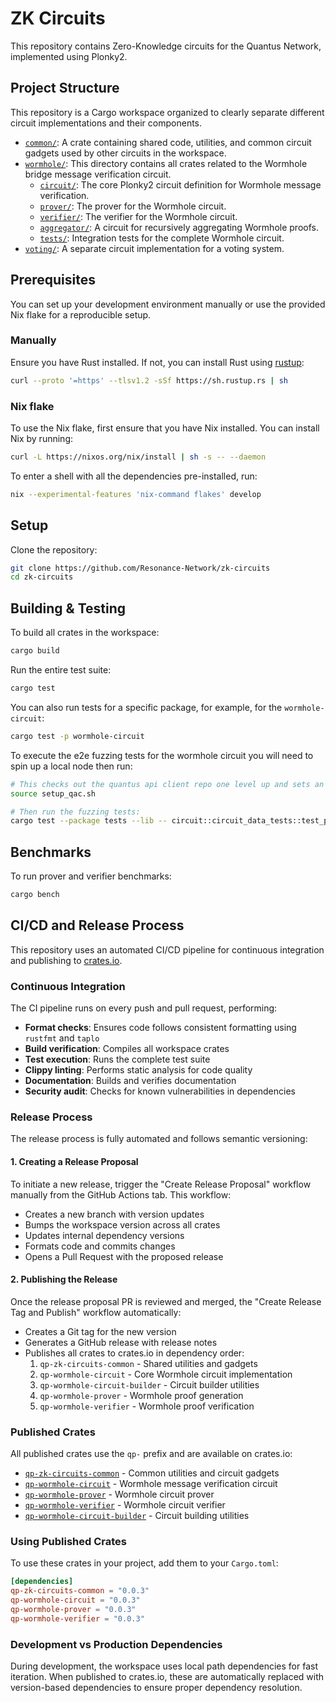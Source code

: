 # ZK Circuits

This repository contains Zero-Knowledge circuits for the Quantus Network, implemented using Plonky2.

## Project Structure

This repository is a Cargo workspace organized to clearly separate different circuit implementations and their components.

- [`common/`](./common/): A crate containing shared code, utilities, and common circuit gadgets used by other circuits in the workspace.
- [`wormhole/`](./wormhole/): This directory contains all crates related to the Wormhole bridge message verification circuit.
  - [`circuit/`](./wormhole/circuit/): The core Plonky2 circuit definition for Wormhole message verification.
  - [`prover/`](./wormhole/prover/): The prover for the Wormhole circuit.
  - [`verifier/`](./wormhole/verifier/): The verifier for the Wormhole circuit.
  - [`aggregator/`](./wormhole/aggregator/): A circuit for recursively aggregating Wormhole proofs.
  - [`tests/`](./wormhole/tests/): Integration tests for the complete Wormhole circuit.
- [`voting/`](./voting/): A separate circuit implementation for a voting system.

## Prerequisites

You can set up your development environment manually or use the provided Nix flake for a reproducible setup.

### Manually

Ensure you have Rust installed. If not, you can install Rust using [rustup](https://rustup.rs/):

```sh
curl --proto '=https' --tlsv1.2 -sSf https://sh.rustup.rs | sh
```

### Nix flake

To use the Nix flake, first ensure that you have Nix installed. You can install Nix by running:

```sh
curl -L https://nixos.org/nix/install | sh -s -- --daemon
```

To enter a shell with all the dependencies pre-installed, run:

```sh
nix --experimental-features 'nix-command flakes' develop
```

## Setup

Clone the repository:

```sh
git clone https://github.com/Resonance-Network/zk-circuits
cd zk-circuits
```

## Building & Testing

To build all crates in the workspace:

```sh
cargo build
```

Run the entire test suite:

```sh
cargo test
```

You can also run tests for a specific package, for example, for the `wormhole-circuit`:

```sh
cargo test -p wormhole-circuit
```

To execute the e2e fuzzing tests for the wormhole circuit you will need to spin up a local node then run: 

```sh
# This checks out the quantus api client repo one level up and sets an ENV variable with the path to it. 
source setup_qac.sh
```

```sh
# Then run the fuzzing tests:
cargo test --package tests --lib -- circuit::circuit_data_tests::test_prover_and_verifier_fuzzing --exact --show-output --ignored
```


## Benchmarks

To run prover and verifier benchmarks:

```sh
cargo bench
```

## CI/CD and Release Process

This repository uses an automated CI/CD pipeline for continuous integration and publishing to [crates.io](https://crates.io).

### Continuous Integration

The CI pipeline runs on every push and pull request, performing:

- **Format checks**: Ensures code follows consistent formatting using `rustfmt` and `taplo`
- **Build verification**: Compiles all workspace crates
- **Test execution**: Runs the complete test suite
- **Clippy linting**: Performs static analysis for code quality
- **Documentation**: Builds and verifies documentation
- **Security audit**: Checks for known vulnerabilities in dependencies

### Release Process

The release process is fully automated and follows semantic versioning:

#### 1. Creating a Release Proposal

To initiate a new release, trigger the "Create Release Proposal" workflow manually from the GitHub Actions tab. This workflow:

- Creates a new branch with version updates
- Bumps the workspace version across all crates
- Updates internal dependency versions
- Formats code and commits changes
- Opens a Pull Request with the proposed release

#### 2. Publishing the Release

Once the release proposal PR is reviewed and merged, the "Create Release Tag and Publish" workflow automatically:

- Creates a Git tag for the new version
- Generates a GitHub release with release notes
- Publishes all crates to crates.io in dependency order:
  1. `qp-zk-circuits-common` - Shared utilities and gadgets
  2. `qp-wormhole-circuit` - Core Wormhole circuit implementation
  3. `qp-wormhole-circuit-builder` - Circuit builder utilities
  4. `qp-wormhole-prover` - Wormhole proof generation
  5. `qp-wormhole-verifier` - Wormhole proof verification

### Published Crates

All published crates use the `qp-` prefix and are available on crates.io:

- [`qp-zk-circuits-common`](https://crates.io/crates/qp-zk-circuits-common) - Common utilities and circuit gadgets
- [`qp-wormhole-circuit`](https://crates.io/crates/qp-wormhole-circuit) - Wormhole message verification circuit
- [`qp-wormhole-prover`](https://crates.io/crates/qp-wormhole-prover) - Wormhole circuit prover
- [`qp-wormhole-verifier`](https://crates.io/crates/qp-wormhole-verifier) - Wormhole circuit verifier
- [`qp-wormhole-circuit-builder`](https://crates.io/crates/qp-wormhole-circuit-builder) - Circuit building utilities

### Using Published Crates

To use these crates in your project, add them to your `Cargo.toml`:

```toml
[dependencies]
qp-zk-circuits-common = "0.0.3"
qp-wormhole-circuit = "0.0.3"
qp-wormhole-prover = "0.0.3"
qp-wormhole-verifier = "0.0.3"
```

### Development vs Production Dependencies

During development, the workspace uses local path dependencies for fast iteration. When published to crates.io, these are automatically replaced with version-based dependencies to ensure proper dependency resolution.